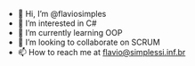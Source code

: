 - 👋 Hi, I’m @flaviosimples
- 👀 I’m interested in C#
- 🌱 I’m currently learning OOP
- 💞️ I’m looking to collaborate on SCRUM
- 📫 How to reach me at flavio@simplessi.inf.br

<!---
flaviosimples/flaviosimples is a ✨ special ✨ repository because its `README.md` (this file) appears on your GitHub profile.
You can click the Preview link to take a look at your changes.
--->
